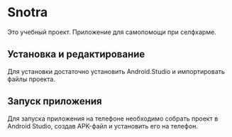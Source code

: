 # Snotra
Это учебный проект.
Приложение для самопомощи при селфхарме.

Установка и редактирование
---
Для установки достаточно установить Android.Studio и импортировать файлы проекта.

Запуск приложения
---
Для запуска приложения на телефоне необходимо собрать проект в Android Studio, создав APK-файл и установить его на телефон.
